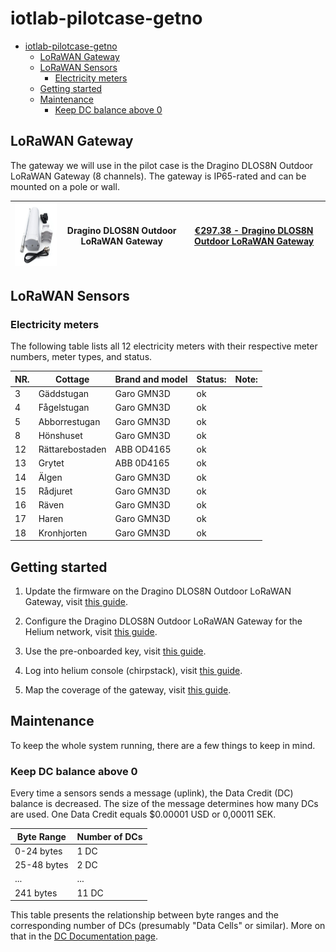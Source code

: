 # iotlab-pilotcase-getno

- [iotlab-pilotcase-getno](#iotlab-pilotcase-getno)
  - [LoRaWAN Gateway](#lorawan-gateway)
  - [LoRaWAN Sensors](#lorawan-sensors)
    - [Electricity meters](#electricity-meters)
  - [Getting started](#getting-started)
  - [Maintenance](#maintenance)
    - [Keep DC balance above 0](#keep-dc-balance-above-0)

## LoRaWAN Gateway

The gateway we will use in the pilot case is the Dragino DLOS8N Outdoor LoRaWAN Gateway (8 channels). The gateway is IP65-rated and can be mounted on a pole or wall.

| <img src="images/lorawan_gateway.png" width="145" height="100"> | Dragino DLOS8N Outdoor LoRaWAN Gateway | [€297.38 - Dragino DLOS8N Outdoor LoRaWAN Gateway](https://iot-shop.de/en/shop/dragino-dlos8n-outdoor-lorawan-gateway-5841?category=7&search=LoRaWAN+Gateway#attr=17051,20022,6145,20023,14699) |
| --------------------------------------------------------------- | -------------------------------------- | ----------------------------------------------------------------------------------------------------------------------------------------------------------------------------------------------- |

## LoRaWAN Sensors

### Electricity meters

The following table lists all 12 electricity meters with their respective meter numbers, meter types, and status.

| NR. | Cottage         | Brand and model | Status: | Note: |
| --- | --------------- | --------------- | ------- | ----- |
| 3   | Gäddstugan      | Garo GMN3D      | ok      |       |
| 4   | Fågelstugan     | Garo GMN3D      | ok      |       |
| 5   | Abborrestugan   | Garo GMN3D      | ok      |       |
| 8   | Hönshuset       | Garo GMN3D      | ok      |       |
| 12  | Rättarebostaden | ABB OD4165      | ok      |       |
| 13  | Grytet          | ABB 0D4165      | ok      |       |
| 14  | Älgen           | Garo GMN3D      | ok      |       |
| 15  | Rådjuret        | Garo GMN3D      | ok      |       |
| 16  | Räven           | Garo GMN3D      | ok      |       |
| 17  | Haren           | Garo GMN3D      | ok      |       |
| 18  | Kronhjorten     | Garo GMN3D      | ok      |       |

## Getting started

1. Update the firmware on the Dragino DLOS8N Outdoor LoRaWAN Gateway, visit [this guide](md/firmware.md).

2. Configure the Dragino DLOS8N Outdoor LoRaWAN Gateway for the Helium network, visit [this guide](md/helium.md).

3. Use the pre-onboarded key, visit [this guide](md/pre-onboarded.md).

4. Log into helium console (chirpstack), visit [this guide](md/console.md).

5. Map the coverage of the gateway, visit [this guide](md/coverage.md).

## Maintenance

To keep the whole system running, there are a few things to keep in mind.

### Keep DC balance above 0

Every time a sensors sends a message (uplink), the Data Credit (DC) balance is decreased. The size of the message determines how many DCs are used. One Data Credit equals $0.00001 USD or 0,00011 SEK.

| Byte Range  | Number of DCs |
| ----------- | ------------- |
| 0-24 bytes  | 1 DC          |
| 25-48 bytes | 2 DC          |
| ...         | ...           |
| 241 bytes   | 11 DC         |

This table presents the relationship between byte ranges and the corresponding number of DCs (presumably "Data Cells" or similar). More on that in the [DC Documentation page](https://docs.helium.com/tokens/data-credit/).
